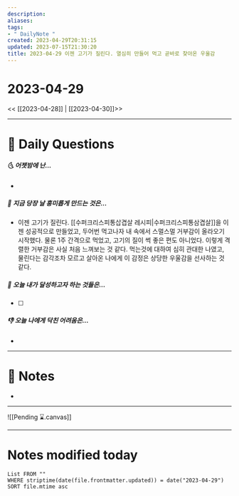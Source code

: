 ```yaml
---
description:
aliases: 
tags:
- " DailyNote "
created: 2023-04-29T20:31:15
updated: 2023-07-15T21:30:20
title: 2023-04-29 이젠 고기가 질린다. 열심히 만들어 먹고 곧바로 찾아온 우울감
---
```


# 2023-04-29

<< [[2023-04-28]] | [[2023-04-30]]>>

---

# 📅 Daily Questions

##### 🌜 어젯밤에 난...

- 

##### 🙌 지금 당장 날 흥미롭게 만드는 것은...

- 이젠 고기가 질린다. [[수퍼크리스피통삽겹살 레시피|수퍼크리스피통삼겹살]]을 이젠 성공적으로 만들었고, 두어번 먹고나자 내 속에서 스멀스멀 거부감이 올라오기 시작했다. 물론 1주 간격으로 먹었고, 고기의 질이 썩 좋은 편도 아니었다. 이렇게 격렬한 거부감은 사실 처음 느껴보는 것 같다. 먹는것에 대하여 심히 관대한 나였고, 물린다는 감각조차 모르고 살아온 나에게 이 감정은 상당한 우울감을 선사하는 것 같다. 

##### 🚀 오늘 내가 달성하고자 하는 것들은...

- [ ] 

##### 👎 오늘 나에게 닥친 어려움은...

- 

---

# 📝 Notes

- 

___

![[Pending ⌛.canvas]]

---

# Notes modified today

```dataview
List FROM "" 
WHERE striptime(date(file.frontmatter.updated)) = date("2023-04-29") 
SORT file.mtime asc
```
